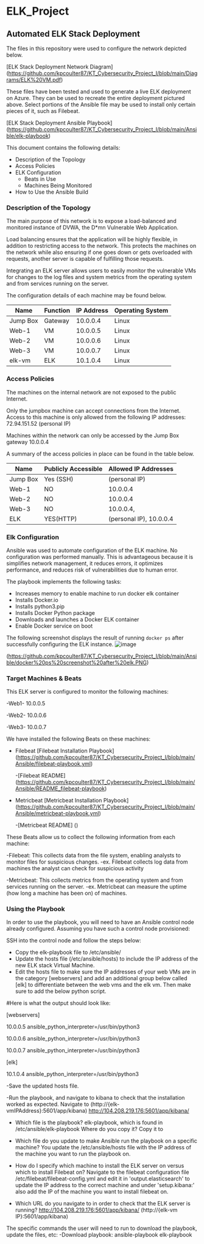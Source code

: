 # ELK_Project
## Automated ELK Stack Deployment

The files in this repository were used to configure the network depicted below.

[ELK Stack Deployment Network Diagram] (https://github.com/kpcoulter87/KT_Cybersecurity_Project_I/blob/main/Diagrams/ELK%20VM.pdf)

These files have been tested and used to generate a live ELK deployment on Azure. They can be used to recreate the entire deployment pictured above. Select portions of the Ansible file may be used to install only certain pieces of it, such as Filebeat.

[ELK Stack Deployment Ansible Playbook] (https://github.com/kpcoulter87/KT_Cybersecurity_Project_I/blob/main/Ansible/elk-playbook)

This document contains the following details:
- Description of the Topology
- Access Policies
- ELK Configuration
  - Beats in Use
  - Machines Being Monitored
- How to Use the Ansible Build


### Description of the Topology

The main purpose of this network is to expose a load-balanced and monitored instance of DVWA, the D*mn Vulnerable Web Application.

Load balancing ensures that the application will be highly flexible, in addition to restricting access to the network. This protects the machines on the network while also ensuring if one goes down or gets overloaded with requests, another server is capable of fulfilling those requests. 

Integrating an ELK server allows users to easily monitor the vulnerable VMs for changes to the log files and system metrics from the operating system and from services running on the server.

The configuration details of each machine may be found below.


| Name 	   | Function | IP Address | Operating System |
|----------|----------|----------  |------------------|
| Jump Box | Gateway  | 10.0.0.4   |   Linux        	|
| Web-1	   |   VM     | 10.0.0.5   |   Linux          |
| Web-2	   |   VM     | 10.0.0.6   |   Linux          |
| Web-3	   |   VM     | 10.0.0.7   |   Linux          |
| elk-vm	 |   ELK    | 10.1.0.4   |   Linux          |

### Access Policies

The machines on the internal network are not exposed to the public Internet.

Only the jumpbox machine can accept connections from the Internet. Access to this machine is only allowed from the following IP addresses:
72.94.151.52 (personal IP)

Machines within the network can only be accessed by the Jump Box gateway 10.0.0.4

A summary of the access policies in place can be found in the table below.

| Name     | Publicly Accessible | Allowed IP Addresses        |
|----------|---------------------|-----------------------------|
| Jump Box | Yes (SSH)           | (personal IP)                 |
| Web-1    | NO                  | 10.0.0.4|
| Web-2    | NO                  | 10.0.0.4|
| Web-3    | NO                  | 10.0.0.4,|
| ELK      | YES(HTTP)           | (personal IP), 10.0.0.4       |


### Elk Configuration

Ansible was used to automate configuration of the ELK machine. No configuration was performed manually. This is advantageous because it is simplifies network management, it reduces errors, it optimizes performance, and reduces risk of vulnerabilities due to human error.  

The playbook implements the following tasks:
- Increases memory to enable machine to run docker elk container
- Installs Docker.io
- Installs python3.pip
- Installs Docker Python package
- Downloads and launches a Docker ELK container 
- Enable Docker service on boot

The following screenshot displays the result of running `docker ps` after successfully configuring the ELK instance.
![image](https://user-images.githubusercontent.com/79668665/110838761-d8317500-8270-11eb-8c25-e67b8ff83c95.png)

(https://github.com/kpcoulter87/KT_Cybersecurity_Project_I/blob/main/Ansible/docker%20ps%20screenshot%20after%20elk.PNG)

### Target Machines & Beats
This ELK server is configured to monitor the following machines:

  -Web1- 10.0.0.5
  
  -Web2- 10.0.0.6

  -Web3- 10.0.0.7

We have installed the following Beats on these machines:

- Filebeat [Filebeat Installation Playbook] (https://github.com/kpcoulter87/KT_Cybersecurity_Project_I/blob/main/Ansible/filebeat-playbook.yml)

   -[Filebeat README] (https://github.com/kpcoulter87/KT_Cybersecurity_Project_I/blob/main/Ansible/README_filebeat-playbook)
   
   
- Metricbeat [Metricbeat Installation Playbook] (https://github.com/kpcoulter87/KT_Cybersecurity_Project_I/blob/main/Ansible/metricbeat-playbook.yml)
  
  -[Metricbeat README] ()
  
  
These Beats allow us to collect the following information from each machine:

-Filebeat: This collects data from the file system, enabling analysts to monitor files for suspicious changes. 
  -ex. Filebeat collects log data from machines the analyst can check for suspicious activity


-Metricbeat: This collects metrics from the operating system and from services running on the server. 
  -ex. Metricbeat can measure the uptime (how long a machine has been on) of machines. 
  

### Using the Playbook
In order to use the playbook, you will need to have an Ansible control node already configured. Assuming you have such a control node provisioned:

SSH into the control node and follow the steps below:
- Copy the elk-playbook file to /etc/ansible/ 
- Update the hosts file (/etc/ansible/hosts) to include the IP address of the new ELK stack Virtual Machine. 
- Edit the hosts file to make sure the IP addresses of your web VMs are in the category [webservers] and add an additional group below called [elk] to differentiate between the web vms and the elk vm. Then make sure to add the below python script. 

#Here is what the output should look like: 

 [webservers]
 
10.0.0.5 ansible_python_interpreter=/usr/bin/python3

10.0.0.6 ansible_python_interpreter=/usr/bin/python3

10.0.0.7 ansible_python_interpreter=/usr/bin/python3

 [elk]

10.1.0.4 ansible_python_interpreter=/usr/bin/python3


  -Save the updated hosts file. 
  
  -Run the playbook, and navigate to kibana to check that the installation worked as expected. Navigate to (http://{elk-vmIPAddress}:5601/app/kibana) http://104.208.219.176:5601/app/kibana/

- Which file is the playbook? elk-playbook, which is found in /etc/ansible/elk-playbook Where do you copy it? Copy it to 

- Which file do you update to make Ansible run the playbook on a specific machine? You update the /etc/ansible/hosts file with the IP address of the machine you want to run the playbook on. 

- How do I specify which machine to install the ELK server on versus which to install Filebeat on? Navigate to the filebeat configuration file /etc/filebeat/filebeat-config.yml and edit it in 'output.elasticsearch' to update the IP address to the correct machine and under 'setup.kibana:' also add the IP of the machine you want to install filebeat on. 
- Which URL do you navigate to in order to check that the ELK server is running? http://104.208.219.176:5601/app/kibana/ (http://{elk-vm IP}:5601/app/kibana)


The specific commands the user will need to run to download the playbook, update the files, etc:
  -Download playbook: ansible-playbook elk-playbook
